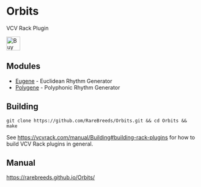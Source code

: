 # Orbits
VCV Rack Plugin

<a href='https://ko-fi.com/E1E63S8XF' target='_blank'><img height='36' style='border:0px;height:36px;' src='https://cdn.ko-fi.com/cdn/kofi5.png?v=2' border='0' alt='Buy Me a Coffee at ko-fi.com' /></a>

## Modules
  * [Eugene](https://rarebreeds.github.io/Orbits/#eugene) - Euclidean Rhythm Generator
  * [Polygene](https://rarebreeds.github.io/Orbits/#polygene) - Polyphonic Rhythm Generator

## Building

    git clone https://github.com/RareBreeds/Orbits.git && cd Orbits && make

See https://vcvrack.com/manual/Building#building-rack-plugins for how to build VCV Rack plugins in general.

## Manual
https://rarebreeds.github.io/Orbits/
